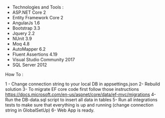 -	Technologies and Tools : 
-	ASP.NET Core 2 
-	Entity Framework Core 2
-	AngularJs 1.6
-	Bootstrap 3.3
-	Jquery 2.2
-	NUnit 3.9
-	Moq 4.8
-	AutoMapper 6.2
-	Fluent Assertions 4.19
-	Visual Studio Community 2017
-	SQL Server 2012

How To :

1 - Change connection string to your local DB in appsettings.json
2-  Rebuild solution
3-  To migrate EF core code first follow those instructions https://docs.microsoft.com/en-us/aspnet/core/data/ef-mvc/migrations
4-  Run the DB-data.sql script to insert all data in tables
5-  Run all integrations tests to make sure that everything is up and running (change connection string in GlobalSetUp)
6-  Web App is ready.

